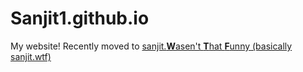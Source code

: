 # Sanjit1.github.io

My website! Recently moved to [sanjit.**W**asen't **T**hat **F**unny (basically sanjit.wtf)](https://www.sanjit.wtf)


